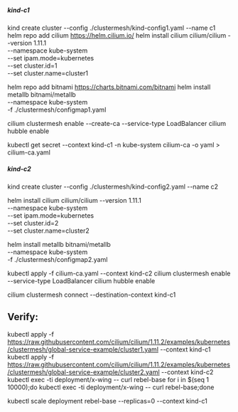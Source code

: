 ##### kind-c1
kind create cluster --config ./clustermesh/kind-config1.yaml --name c1
helm repo add cilium https://helm.cilium.io/
helm install cilium cilium/cilium --version 1.11.1 \
  --namespace kube-system \
  --set ipam.mode=kubernetes \
  --set cluster.id=1 \
  --set cluster.name=cluster1

helm repo add bitnami https://charts.bitnami.com/bitnami
helm install metallb bitnami/metallb \
  --namespace kube-system \
  -f ./clustermesh/configmap1.yaml

cilium clustermesh enable --create-ca --service-type LoadBalancer
cilium hubble enable

kubectl get secret --context kind-c1 -n kube-system cilium-ca -o yaml > cilium-ca.yaml



##### kind-c2 
kind create cluster --config ./clustermesh/kind-config2.yaml --name c2

helm install cilium cilium/cilium --version 1.11.1 \
  --namespace kube-system \
  --set ipam.mode=kubernetes \
  --set cluster.id=2 \
  --set cluster.name=cluster2

helm install metallb bitnami/metallb \
  --namespace kube-system \
  -f ./clustermesh/configmap2.yaml

kubectl apply -f cilium-ca.yaml --context kind-c2
cilium clustermesh enable  --service-type LoadBalancer
cilium hubble enable

cilium clustermesh connect --destination-context kind-c1


## Verify:
kubectl apply -f https://raw.githubusercontent.com/cilium/cilium/1.11.2/examples/kubernetes/clustermesh/global-service-example/cluster1.yaml --context kind-c1
kubectl apply -f https://raw.githubusercontent.com/cilium/cilium/1.11.2/examples/kubernetes/clustermesh/global-service-example/cluster2.yaml --context kind-c2
kubectl exec -ti deployment/x-wing -- curl rebel-base
for i in $(seq 1 10000);do kubectl exec -ti deployment/x-wing -- curl rebel-base;done

kubectl scale deployment rebel-base --replicas=0 --context kind-c1 


